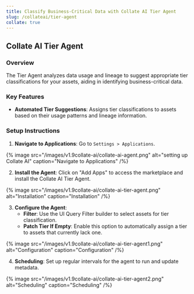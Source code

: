 ```yaml
---
title: Classify Business-Critical Data with Collate AI Tier Agent
slug: /collateai/tier-agent
collate: true
---
```


## Collate AI Tier Agent

### Overview

The Tier Agent analyzes data usage and lineage to suggest appropriate tier classifications for your assets, aiding in identifying business-critical data.

### Key Features

- **Automated Tier Suggestions**: Assigns tier classifications to assets based on their usage patterns and lineage information.

### Setup Instructions

1. **Navigate to Applications**: Go to `Settings > Applications`.

{% image
src="/images/v1.9collate-ai/collate-ai-agent.png"
alt="setting up Collate AI"
caption="Navigate to Applications"
/%}

2. **Install the Agent**: Click on "Add Apps" to access the marketplace and install the Collate AI Tier Agent.

{% image
src="/images/v1.9collate-ai/collate-ai-tier-agent.png"
alt="Installation"
caption="Installation"
/%}

3. **Configure the Agent**:
   - **Filter**: Use the UI Query Filter builder to select assets for tier classification.
   - **Patch Tier If Empty**: Enable this option to automatically assign a tier to assets that currently lack one.

{% image
src="/images/v1.9collate-ai/collate-ai-tier-agent1.png"
alt="Configuration"
caption="Configuration"
/%}

4. **Scheduling**: Set up regular intervals for the agent to run and update metadata.

{% image
src="/images/v1.9collate-ai/collate-ai-tier-agent2.png"
alt="Scheduling"
caption="Scheduling"
/%}
